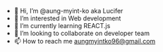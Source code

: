 - 👋 Hi, I’m @aung-myint-ko aka Lucifer
- 👀 I’m interested in Web development
- 🌱 I’m currently learning REACT.js
- 💞️ I’m looking to collaborate on developer team
- 📫 How to reach me aungmyintko96@gmail.com

<!---
aung-myint-ko/aung-myint-ko is a ✨ special ✨ repository because its `README.md` (this file) appears on your GitHub profile.
You can click the Preview link to take a look at your changes.
--->

